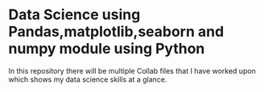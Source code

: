 <h1>Data Science using Pandas,matplotlib,seaborn and numpy module using Python</h1>
In this repository there will be multiple Collab files that I have worked upon which shows my data science skills at a glance.
